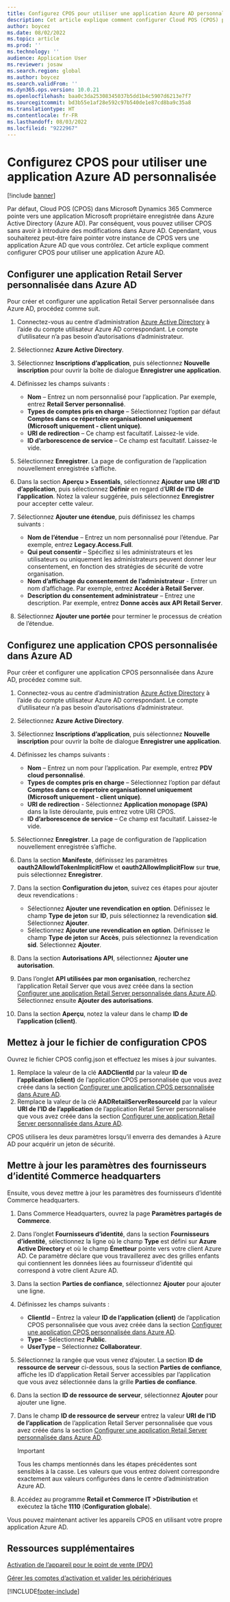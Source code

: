 ```yaml
---
title: Configurez CPOS pour utiliser une application Azure AD personnalisée
description: Cet article explique comment configurer Cloud POS (CPOS) pour utiliser une application Azure Active Directory (Azure AD).
author: boycez
ms.date: 08/02/2022
ms.topic: article
ms.prod: ''
ms.technology: ''
audience: Application User
ms.reviewer: josaw
ms.search.region: global
ms.author: boycez
ms.search.validFrom: ''
ms.dyn365.ops.version: 10.0.21
ms.openlocfilehash: baa0c3da25308345037b5dd1b4c5907d6213e7f7
ms.sourcegitcommit: bd3b55e1af28e592c97b540de1e87cd8ba9c35a8
ms.translationtype: HT
ms.contentlocale: fr-FR
ms.lasthandoff: 08/03/2022
ms.locfileid: "9222967"
---
```

# <a name="configure-cpos-to-use-a-custom-azure-ad-app"></a>Configurez CPOS pour utiliser une application Azure AD personnalisée

[!include [banner](includes/banner.md)]

Par défaut, Cloud POS (CPOS) dans Microsoft Dynamics 365 Commerce pointe vers une application Microsoft propriétaire enregistrée dans Azure Active Directory (Azure AD). Par conséquent, vous pouvez utiliser CPOS sans avoir à introduire des modifications dans Azure AD. Cependant, vous souhaiterez peut-être faire pointer votre instance de CPOS vers une application Azure AD que vous contrôlez. Cet article explique comment configurer CPOS pour utiliser une application Azure AD.

## <a name="set-up-a-custom-retail-server-app-in-azure-ad"></a>Configurer une application Retail Server personnalisée dans Azure AD

Pour créer et configurer une application Retail Server personnalisée dans Azure AD, procédez comme suit.

1. Connectez-vous au centre d’administration [Azure Active Directory](https://aad.portal.azure.com) à l’aide du compte utilisateur Azure AD correspondant. Le compte d’utilisateur n’a pas besoin d’autorisations d’administrateur.
1. Sélectionnez **Azure Active Directory**.
1. Sélectionnez **Inscriptions d’application**, puis sélectionnez **Nouvelle inscription** pour ouvrir la boîte de dialogue **Enregistrer une application**.
1. Définissez les champs suivants :

    - **Nom** – Entrez un nom personnalisé pour l’application. Par exemple, entrez **Retail Server personnalisé**.
    - **Types de comptes pris en charge** – Sélectionnez l’option par défaut **Comptes dans ce répertoire organisationnel uniquement (Microsoft uniquement - client unique)**.
    - **URI de redirection** – Ce champ est facultatif. Laissez-le vide.
    - **ID d’arborescence de service** – Ce champ est facultatif. Laissez-le vide.
    
1. Sélectionnez **Enregistrer**. La page de configuration de l’application nouvellement enregistrée s’affiche.
1. Dans la section **Aperçu \> Essentials**, sélectionnez **Ajouter une URI d’ID d’application**, puis sélectionnez **Définir** en regard d’**URI de l’ID de l’application**. Notez la valeur suggérée, puis sélectionnez **Enregistrer** pour accepter cette valeur. 
1. Sélectionnez **Ajouter une étendue**, puis définissez les champs suivants :

    - **Nom de l’étendue** – Entrez un nom personnalisé pour l’étendue. Par exemple, entrez **Legacy.Access.Full**.
    - **Qui peut consentir** – Spécifiez si les administrateurs et les utilisateurs ou uniquement les administrateurs peuvent donner leur consentement, en fonction des stratégies de sécurité de votre organisation.
    - **Nom d’affichage du consentement de l’administrateur** - Entrer un nom d’affichage. Par exemple, entrez **Accéder à Retail Server**.
    - **Description du consentement administrateur** – Entrez une description. Par exemple, entrez **Donne accès aux API Retail Server**.

1. Sélectionnez **Ajouter une portée** pour terminer le processus de création de l’étendue.

## <a name="set-up-a-custom-cpos-app-in-azure-ad"></a>Configurez une application CPOS personnalisée dans Azure AD

Pour créer et configurer une application CPOS personnalisée dans Azure AD, procédez comme suit.

1. Connectez-vous au centre d’administration [Azure Active Directory](https://aad.portal.azure.com) à l’aide du compte utilisateur Azure AD correspondant. Le compte d’utilisateur n’a pas besoin d’autorisations d’administrateur.
1. Sélectionnez **Azure Active Directory**.
1. Sélectionnez **Inscriptions d’application**, puis sélectionnez **Nouvelle inscription** pour ouvrir la boîte de dialogue **Enregistrer une application**.
1. Définissez les champs suivants :

    - **Nom** – Entrez un nom pour l’application. Par exemple, entrez **PDV cloud personnalisé**.
    - **Types de comptes pris en charge** – Sélectionnez l’option par défaut **Comptes dans ce répertoire organisationnel uniquement (Microsoft uniquement - client unique)**.
    - **URI de redirection** - Sélectionnez **Application monopage (SPA)** dans la liste déroulante, puis entrez votre URI CPOS.
    - **ID d’arborescence de service** – Ce champ est facultatif. Laissez-le vide.

1. Sélectionnez **Enregistrer**. La page de configuration de l’application nouvellement enregistrée s’affiche.
1. Dans la section **Manifeste**, définissez les paramètres **oauth2AllowIdTokenImplicitFlow** et **oauth2AllowImplicitFlow** sur **true**, puis sélectionnez **Enregistrer**.
1. Dans la section **Configuration du jeton**, suivez ces étapes pour ajouter deux revendications :

    - Sélectionnez **Ajouter une revendication en option**. Définissez le champ **Type de jeton** sur **ID**, puis sélectionnez la revendication **sid**. Sélectionnez **Ajouter**.
    - Sélectionnez **Ajouter une revendication en option**. Définissez le champ **Type de jeton** sur **Accès**, puis sélectionnez la revendication **sid**. Sélectionnez **Ajouter**.

1. Dans la section **Autorisations API**, sélectionnez **Ajouter une autorisation**.
1. Dans l’onglet **API utilisées par mon organisation**, recherchez l’application Retail Server que vous avez créée dans la section [Configurer une application Retail Server personnalisée dans Azure AD](#set-up-a-custom-retail-server-app-in-azure-ad). Sélectionnez ensuite **Ajouter des autorisations**.
1. Dans la section **Aperçu**, notez la valeur dans le champ **ID de l’application (client)**.

## <a name="update-the-cpos-configuration-file"></a>Mettez à jour le fichier de configuration CPOS

Ouvrez le fichier CPOS config.json et effectuez les mises à jour suivantes.

1. Remplace la valeur de la clé **AADClientId** par la valeur **ID de l’application (client)** de l’application CPOS personnalisée que vous avez créée dans la section [Configurer une application CPOS personnalisée dans Azure AD](#set-up-a-custom-cpos-app-in-azure-ad).
1. Remplace la valeur de la clé **AADRetailServerResourceId** par la valeur **URI de l’ID de l’application** de l’application Retail Server personnalisée que vous avez créée dans la section [Configurer une application Retail Server personnalisée dans Azure AD](#set-up-a-custom-retail-server-app-in-azure-ad).

CPOS utilisera les deux paramètres lorsqu’il enverra des demandes à Azure AD pour acquérir un jeton de sécurité.

## <a name="update-identity-providers-settings-in-commerce-headquarters"></a>Mettre à jour les paramètres des fournisseurs d’identité Commerce headquarters

Ensuite, vous devez mettre à jour les paramètres des fournisseurs d’identité Commerce headquarters.

1. Dans Commerce Headquarters, ouvrez la page **Paramètres partagés de Commerce**.
1. Dans l’onglet **Fournisseurs d’identité**, dans la section **Fournisseurs d’identité**, sélectionnez la ligne où le champ **Type** est défini sur **Azure Active Directory** et où le champ **Émetteur** pointe vers votre client Azure AD. Ce paramètre déclare que vous travaillerez avec des grilles enfants qui contiennent les données liées au fournisseur d’identité qui correspond à votre client Azure AD.
1. Dans la section **Parties de confiance**, sélectionnez **Ajouter** pour ajouter une ligne.
1. Définissez les champs suivants :

    - **ClientId** – Entrez la valeur **ID de l’application (client)** de l’application CPOS personnalisée que vous avez créée dans la section [Configurer une application CPOS personnalisée dans Azure AD](#set-up-a-custom-cpos-app-in-azure-ad).
    - **Type** – Sélectionnez **Public**.
    - **UserType** – Sélectionnez **Collaborateur**.

1. Sélectionnez la rangée que vous venez d’ajouter. La section **ID de ressource de serveur** ci-dessous, sous la section **Parties de confiance**, affiche les ID d’application Retail Server accessibles par l’application que vous avez sélectionnée dans la grille **Parties de confiance**.
1. Dans la section **ID de ressource de serveur**, sélectionnez **Ajouter** pour ajouter une ligne.
1. Dans le champ **ID de ressource de serveur** entrez la valeur **URI de l’ID de l’application** de l’application Retail Server personnalisée que vous avez créée dans la section [Configurer une application Retail Server personnalisée dans Azure AD](#set-up-a-custom-retail-server-app-in-azure-ad).

    > [!IMPORTANT]
    > Tous les champs mentionnés dans les étapes précédentes sont sensibles à la casse. Les valeurs que vous entrez doivent correspondre exactement aux valeurs configurées dans le centre d’administration Azure AD.

1. Accédez au programme **Retail et Commerce IT \>Distribution** et exécutez la tâche **1110** (**Configuration globale**).

Vous pouvez maintenant activer les appareils CPOS en utilisant votre propre application Azure AD.

## <a name="additional-resources"></a>Ressources supplémentaires

[Activation de l’appareil pour le point de vente (PDV)](dev-itpro/retail-device-activation.md)

[Gérer les comptes d’activation et valider les périphériques](set-up-activation-accounts-validate-devices-hq.md)

[!INCLUDE[footer-include](../includes/footer-banner.md)]
